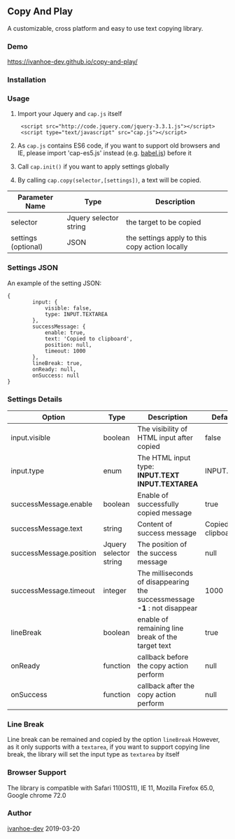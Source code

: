 ## Copy And Play
A customizable, cross platform and easy to use text copying library.

### Demo
https://ivanhoe-dev.github.io/copy-and-play/

### Installation


### Usage
1. Import your Jquery and `cap.js` itself

        <script src="http://code.jquery.com/jquery-3.3.1.js"></script>
        <script type="text/javascript" src="cap.js"></script>
	
2. As `cap.js` contains ES6 code, if you want to support old browsers and IE, please import 'cap-es5.js' instead (e.g. [babel.js](https://github.com/babel/babel "babel.js")) before it

3. Call `cap.init()` if you want to apply settings globally

4. By calling `cap.copy(selector,[settings])`, a text will be copied.

|  Parameter Name |Type   |Description|
| ------------ | ------------ | ------------ |
| selector  | Jquery selector string   |the target to be copied|
|  settings (optional) |  JSON |the settings apply to this copy action locally|

### Settings JSON
An example of the setting JSON:

    {
	    	input: {
                visible: false,
                type: INPUT.TEXTAREA
            },
            successMessage: {
                enable: true,
                text: 'Copied to clipboard',
                position: null,
                timeout: 1000
            },
            lineBreak: true,
            onReady: null,
            onSuccess: null
	}

### Settings Details
|Option   |Type   |Description   |Default value
| ------------ | ------------ | ------------ |------------ |
|  input.visible | boolean  | The visibility of HTML input after copied  | false|
| input.type  |  enum  | The HTML input type: **<br></br-1>INPUT.TEXT  <br></br-1> INPUT.TEXTAREA**|INPUT.TEXTAREA |
|  successMessage.enable |  boolean | Enable of successfully copied message  |true|
| successMessage.text  | string   | Content of success message  |Copied to clipboard|
|  successMessage.position | Jquery selector string  | The position of the success message  |null|
| successMessage.timeout  | integer  |  The milliseconds of disappearing the successmessage <br></br-1>**-1** : not disappear |1000|
|  lineBreak |  boolean | enable of remaining line break of the  target text |true|
|  onReady |  function | callback before the copy action perform  |null|
|  onSuccess |  function | callback after the copy action perform   |null|

### Line Break
Line break can be remained and copied by the option `lineBreak`
However, as it only supports with a `textarea`, if you want to support copying line break, the library will set the input type as `textarea` by itself

### Browser Support
The library is compatible with Safari 11(IOS11), IE 11, Mozilla Firefox 65.0, Google chrome 72.0

### Author
[ivanhoe-dev](https://github.com/ivanhoe-dev "ivanhoe-dev") 
2019-03-20
